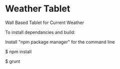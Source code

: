 # Weather Tablet
Wall Based Tablet for Current Weather

To install dependancies and build:

Install "npm package manager" for the command line

$ npm install

$ grunt
